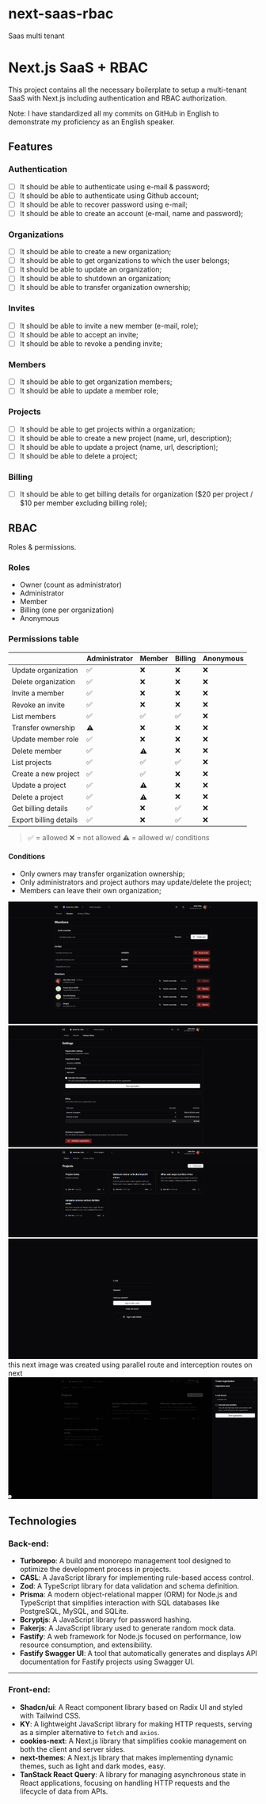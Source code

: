 # next-saas-rbac

Saas multi tenant

# Next.js SaaS + RBAC

This project contains all the necessary boilerplate to setup a multi-tenant SaaS with Next.js including authentication and RBAC authorization.

Note: I have standardized all my commits on GitHub in English to demonstrate my proficiency as an English speaker.

## Features

### Authentication

- [ ] It should be able to authenticate using e-mail & password;
- [ ] It should be able to authenticate using Github account;
- [ ] It should be able to recover password using e-mail;
- [ ] It should be able to create an account (e-mail, name and password);

### Organizations

- [ ] It should be able to create a new organization;
- [ ] It should be able to get organizations to which the user belongs;
- [ ] It should be able to update an organization;
- [ ] It should be able to shutdown an organization;
- [ ] It should be able to transfer organization ownership;

### Invites

- [ ] It should be able to invite a new member (e-mail, role);
- [ ] It should be able to accept an invite;
- [ ] It should be able to revoke a pending invite;

### Members

- [ ] It should be able to get organization members;
- [ ] It should be able to update a member role;

### Projects

- [ ] It should be able to get projects within a organization;
- [ ] It should be able to create a new project (name, url, description);
- [ ] It should be able to update a project (name, url, description);
- [ ] It should be able to delete a project;

### Billing

- [ ] It should be able to get billing details for organization ($20 per project / $10 per member excluding billing role);

## RBAC

Roles & permissions.

### Roles

- Owner (count as administrator)
- Administrator
- Member
- Billing (one per organization)
- Anonymous

### Permissions table

|                          | Administrator | Member | Billing | Anonymous |
| ------------------------ | ------------- | ------ | ------- | --------- |
| Update organization      | ✅            | ❌     | ❌      | ❌        |
| Delete organization      | ✅            | ❌     | ❌      | ❌        |
| Invite a member          | ✅            | ❌     | ❌      | ❌        |
| Revoke an invite         | ✅            | ❌     | ❌      | ❌        |
| List members             | ✅            | ✅     | ✅      | ❌        |
| Transfer ownership       | ⚠️            | ❌     | ❌      | ❌        |
| Update member role       | ✅            | ❌     | ❌      | ❌        |
| Delete member            | ✅            | ⚠️     | ❌      | ❌        |
| List projects            | ✅            | ✅     | ✅      | ❌        |
| Create a new project     | ✅            | ✅     | ❌      | ❌        |
| Update a project         | ✅            | ⚠️     | ❌      | ❌        |
| Delete a project         | ✅            | ⚠️     | ❌      | ❌        |
| Get billing details      | ✅            | ❌     | ✅      | ❌        |
| Export billing details   | ✅            | ❌     | ✅      | ❌        |

> ✅ = allowed
> ❌ = not allowed
> ⚠️ = allowed w/ conditions

#### Conditions

- Only owners may transfer organization ownership;
- Only administrators and project authors may update/delete the project;
- Members can leave their own organization;

![members](./apps/web/src/assets/membersdashboard.png)
![settingsandbilling](./apps/web/src/assets/settingsplusbilling.png)
![](./apps/web/src/assets/viewprojects.png)
![](./apps/web/src/assets/signin.png)
this next image was created using parallel route and interception routes on next
![](./apps/web/src/assets/parallelroutenext.png)


## Technologies

### Back-end:

- **Turborepo**: A build and monorepo management tool designed to optimize the development process in projects.  
- **CASL**: A JavaScript library for implementing rule-based access control.  
- **Zod**: A TypeScript library for data validation and schema definition.  
- **Prisma**: A modern object-relational mapper (ORM) for Node.js and TypeScript that simplifies interaction with SQL databases like PostgreSQL, MySQL, and SQLite.  
- **Bcryptjs**: A JavaScript library for password hashing.  
- **Fakerjs**: A JavaScript library used to generate random mock data.  
- **Fastify**: A web framework for Node.js focused on performance, low resource consumption, and extensibility.  
- **Fastify Swagger UI**: A tool that automatically generates and displays API documentation for Fastify projects using Swagger UI.  

---

### Front-end:

- **Shadcn/ui**: A React component library based on Radix UI and styled with Tailwind CSS.  
- **KY**: A lightweight JavaScript library for making HTTP requests, serving as a simpler alternative to `fetch` and `axios`.  
- **cookies-next**: A Next.js library that simplifies cookie management on both the client and server sides.  
- **next-themes**: A Next.js library that makes implementing dynamic themes, such as light and dark modes, easy.  
- **TanStack React Query**: A library for managing asynchronous state in React applications, focusing on handling HTTP requests and the lifecycle of data from APIs.  

